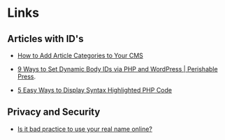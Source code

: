 Links
======


## Articles with ID's

 - [How to Add Article Categories to Your CMS](http://www.elated.com/articles/add-article-categories-to-your-cms/)

 - [9 Ways to Set Dynamic Body IDs via PHP and WordPress | Perishable Press](http://perishablepress.com/dynamic-body-class-id-php-wordpress/ "9 Ways to Set Dynamic Body IDs via PHP and WordPress | Perishable Press").
 - [5 Easy Ways to Display Syntax Highlighted PHP Code](http://perishablepress.com/5-easy-ways-to-display-syntax-highlighted-php-code/ "5 Easy Ways to Display Syntax Highlighted PHP Code")


## Privacy and Security



 - [Is it bad practice to use your real name online?](http://security.stackexchange.com/questions/46569/is-it-bad-practice-to-use-your-real-name-online)

